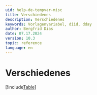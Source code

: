 ```yaml
---
uid: help-de-tempvar-misc
title: Verschiedenes
description: Verschiedenes
keywords: Vorlagenvariabel, diid, dday
author: Bergfrid Dias
date: 07.17.2024
version: 10.3
topic: reference
language: en
---
```


# Verschiedenes

[!include[Table](../../../../../common/includes/variable/table-misc.md)]
